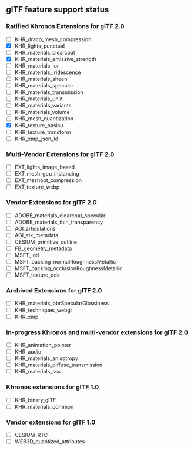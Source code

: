## glTF feature support status

### Ratified Khronos Extensions for glTF 2.0
- [ ] KHR_draco_mesh_compression
- [x] KHR_lights_punctual
- [ ] KHR_materials_clearcoat
- [x] KHR_materials_emissive_strength
- [ ] KHR_materials_ior
- [ ] KHR_materials_iridescence
- [ ] KHR_materials_sheen
- [ ] KHR_materials_specular
- [ ] KHR_materials_transmission
- [ ] KHR_materials_unlit
- [ ] KHR_materials_variants
- [ ] KHR_materials_volume
- [ ] KHR_mesh_quantization
- [x] KHR_texture_basisu
- [ ] KHR_texture_transform
- [ ] KHR_xmp_json_ld

### Multi-Vendor Extensions for glTF 2.0
- [ ] EXT_lights_image_based
- [ ] EXT_mesh_gpu_instancing
- [ ] EXT_meshopt_compression
- [ ] EXT_texture_webp

### Vendor Extensions for glTF 2.0
- [ ] ADOBE_materials_clearcoat_specular
- [ ] ADOBE_materials_thin_transparency
- [ ] AGI_articulations
- [ ] AGI_stk_metadata
- [ ] CESIUM_primitive_outline
- [ ] FB_geometry_metadata
- [ ] MSFT_lod
- [ ] MSFT_packing_normalRoughnessMetallic
- [ ] MSFT_packing_occlusionRoughnessMetallic
- [ ] MSFT_texture_dds

### Archived Extensions for glTF 2.0
- [ ] KHR_materials_pbrSpecularGlossiness
- [ ] KHR_techniques_webgl
- [ ] KHR_xmp

### In-progress Khronos and multi-vendor extensions for glTF 2.0
- [ ] KHR_animation_pointer
- [ ] KHR_audio
- [ ] KHR_materials_anisotropy
- [ ] KHR_materials_diffuse_transmission
- [ ] KHR_materials_sss

### Khronos extensions for glTF 1.0
- [ ] KHR_binary_glTF
- [ ] KHR_materials_common

### Vendor extensions for glTF 1.0
- [ ] CESIUM_RTC
- [ ] WEB3D_quantized_attributes